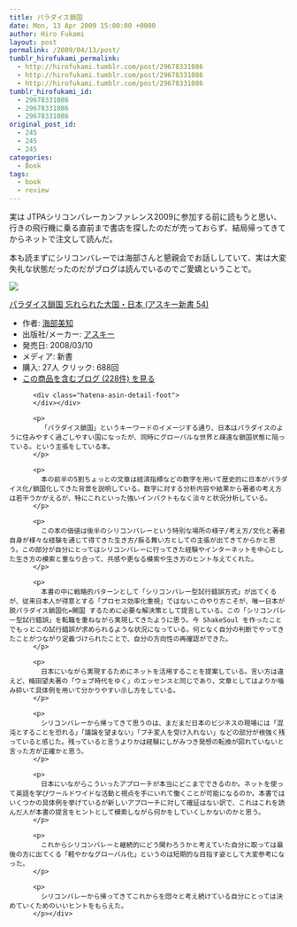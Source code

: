 ```yaml
---
title: パラダイス鎖国
date: Mon, 13 Apr 2009 15:00:00 +0000
author: Hiro Fukami
layout: post
permalink: /2009/04/13/post/
tumblr_hirofukami_permalink:
  - http://hirofukami.tumblr.com/post/29678331086
  - http://hirofukami.tumblr.com/post/29678331086
  - http://hirofukami.tumblr.com/post/29678331086
tumblr_hirofukami_id:
  - 29678331086
  - 29678331086
  - 29678331086
original_post_id:
  - 245
  - 245
  - 245
categories:
  - Book
tags:
  - book
  - review
---
```

<div class="section">
  <p>
    実は JTPAシリコンバレーカンファレンス2009に参加する前に読もうと思い、行きの飛行機に乗る直前まで書店を探したのだが売っておらず、結局帰ってきてからネットで注文して読んだ。
  </p>
  
  <p>
    本も読まずにシリコンバレーでは海部さんと懇親会でお話ししていて、実は大変失礼な状態だったのだがブログは読んでいるのでご愛嬌ということで。
  </p>
  
  <div class="hatena-asin-detail">
    <p>
      <a href="http://www.amazon.co.jp/gp/product/4756151337/ref=as_li_tf_il?ie=UTF8&camp=247&creative=1211&creativeASIN=4756151337&linkCode=as2&tag=dsea-22" target="_blank"><img border="0" src="http://ws.assoc-amazon.jp/widgets/q?_encoding=UTF8&ASIN=4756151337&Format=_SL160_&ID=AsinImage&MarketPlace=JP&ServiceVersion=20070822&WS=1&tag=dsea-22" /></a><img src="http://www.assoc-amazon.jp/e/ir?t=dsea-22&l=as2&o=9&a=4756151337" width="1" height="1" border="0" alt="" style="border:none!important;margin:0!important;" /> <div class="hatena-asin-detail-info">
        <p>
          <a href="http://www.amazon.co.jp/gp/product/4756151337/ref=as_li_tf_tl?ie=UTF8&camp=247&creative=1211&creativeASIN=4756151337&linkCode=as2&tag=dsea-22" target="_blank">パラダイス鎖国 忘れられた大国・日本 (アスキー新書 54)</a><img src="http://www.assoc-amazon.jp/e/ir?t=dsea-22&l=as2&o=9&a=4756151337" width="1" height="1" border="0" alt="" style="border:none!important;margin:0!important;" /> <ul>
            <li>
              <span class="hatena-asin-detail-label">作者:</span> <a href="http://d.hatena.ne.jp/keyword/%B3%A4%C9%F4%C8%FE%C3%CE" class="keyword" target="_blank">海部美知</a>
            </li>
            <li>
              <span class="hatena-asin-detail-label">出版社/メーカー:</span> <a href="http://d.hatena.ne.jp/keyword/%A5%A2%A5%B9%A5%AD%A1%BC" class="keyword" target="_blank">アスキー</a>
            </li>
            <li>
              <span class="hatena-asin-detail-label">発売日:</span> 2008/03/10
            </li>
            <li>
              <span class="hatena-asin-detail-label">メディア:</span> 新書
            </li>
            <li>
              <span class="hatena-asin-detail-label">購入</span>: 27人 <span class="hatena-asin-detail-label">クリック</span>: 688回
            </li>
            <li>
              <a href="http://d.hatena.ne.jp/asin/4756151337" target="_blank">この商品を含むブログ (228件) を見る</a>
            </li>
          </ul></div> 
          
          <div class="hatena-asin-detail-foot">
          </div></div> 
          
          <p>
            「パラダイス鎖国」というキーワードのイメージする通り、日本はパラダイスのように住みやすく過ごしやすい国になったが、同時にグローバルな世界と疎遠な鎖国状態に陥っている。という主張をしている本。
          </p>
          
          <p>
            本の前半の5割ちょっとの文章は経済指標などの数字を用いて歴史的に日本がパラダイス化/鎖国化してきた背景を説明している。数字に対する分析内容や結果から著者の考え方は若干うかがえるが、特にこれといった強いインパクトもなく淡々と状況分析している。
          </p>
          
          <p>
            この本の価値は後半のシリコンバレーという特別な場所の様子/考え方/文化と著者自身が様々な経験を通じて得てきた生き方/振る舞い方としての主張が出てきてからかと思う。この部分が自分にとってはシリコンバレーに行ってきた経験やインターネットを中心とした生き方の模索と重なり合って、共感や更なる模索や生き方のヒント与えてくれた。
          </p>
          
          <p>
            本書の中に戦略的パターンとして「シリコンバレー型試行錯誤方式」が出てくるが、従来日本人が得意とする「プロセス効率化重視」ではないこのやり方こそが、唯一日本が 脱パラダイス鎖国化=開国 するために必要な解決策として提言している。この「シリコンバレー型試行錯誤」を転職を重ねながら実現してきたように思う。今 ShakeSoul を作ったことでもっとこの試行錯誤が求められるような状況になっている。何となく自分の判断でやってきたことがつながり定義づけられたことで、自分の方向性の再確認ができた。
          </p>
          
          <p>
            日本にいながら実現するためにネットを活用することを提案している。言い方は違えど、梅田望夫著の「ウェブ時代をゆく」のエッセンスと同じであり、文章としてはよりか噛み砕いて具体例を用いて分かりやすい示し方をしている。
          </p>
          
          <p>
            シリコンバレーから帰ってきて思うのは、まだまだ日本のビジネスの現場には「混沌とすることを恐れる」「議論を望まない」「プチ変人を受け入れない」などの部分が根強く残っていると感じた。残っていると言うよりかは経験にしがみつき発想の転換が図れていないと言った方が正確かと思う。
          </p>
          
          <p>
            日本にいながらこういったアプローチが本当にどこまでできるのか。ネットを使って英語を学びワールドワイドな活動と視点を手にいれて働くことが可能になるのか。本書ではいくつかの具体例を挙げているが新しいアプローチに対して確証はない訳で、これはこれを読んだ人が本書の提言をヒントとして模索しながら何かをしていくしかないのかと思う。
          </p>
          
          <p>
            これからシリコンバレーと継続的にどう関わろうかと考えていた自分に取っては最後の方に出てくる「軽やかなグローバル化」というのは短期的な目指す姿として大変参考になった。
          </p>
          
          <p>
            シリコンバレーから帰ってきてこれからを悶々と考え続けている自分にとっては決めていくためのいいヒントをもらえた。
          </p></div>
